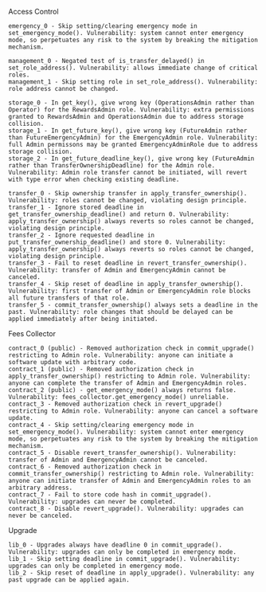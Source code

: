 
Access Control

    emergency_0 - Skip setting/clearing emergency mode in set_emergency_mode(). Vulnerability: system cannot enter emergency mode, so perpetuates any risk to the system by breaking the mitigation mechanism.

    management_0 - Negated test of is_transfer_delayed() in set_role_address(). Vulnerability: allows immediate change of critical roles.
    management_1 - Skip setting role in set_role_address(). Vulnerability: role address cannot be changed.

    storage_0 - In get_key(), give wrong key (OperationsAdmin rather than Operator) for the RewardsAdmin role. Vulnerability: extra permissions granted to RewardsAdmin and OperationsAdmin due to address storage collision.
    storage_1 - In get_future_key(), give wrong key (FutureAdmin rather than FutureEmergencyAdmin) for the EmergencyAdmin role. Vulnerability: full Admin permissons may be granted EmergencyAdminRole due to address storage collision.
    storage_2 - In get_future_deadline_key(), give wrong key (FutureAdmin rather than TransferOwnershipDeadline) for the Admin role. Vulnerability: Admin role transfer cannot be initiated, will revert with type error when checking existing deadline.

    transfer_0 - Skip ownership transfer in apply_transfer_ownership(). Vulnerability: roles cannot be changed, violating design principle.
    transfer_1 - Ignore stored deadline in get_transfer_ownership_deadline() and return 0. Vulnerability: apply_transfer_ownership() always reverts so roles cannot be changed, violating design principle.
    transfer_2 - Ignore requested deadline in put_transfer_ownership_deadline() and store 0. Vulnerability: apply_transfer_ownership() always reverts so roles cannot be changed, violating design principle.
    transfer_3 - Fail to reset deadline in revert_transfer_ownership(). Vulnerability: transfer of Admin and EmergencyAdmin cannot be canceled.
    transfer_4 - Skip reset of deadline in apply_transfer_ownership(). Vulnerability: first transfer of Admin or EmergencyAdmin role blocks all future transfers of that role.
    transfer_5 - commit_transfer_ownership() always sets a deadline in the past. Vulnerability: role changes that should be delayed can be applied immediately after being initiated.

Fees Collector

    contract_0 (public) - Removed authorization check in commit_upgrade() restricting to Admin role. Vulnerability: anyone can initiate a software update with arbitrary code.
    contract_1 (public) - Removed authorization check in apply_transfer_ownership() restricting to Admin role. Vulnerability: anyone can complete the transfer of Admin and EmergencyAdmin roles.
    contract_2 (public) - get_emergency_mode() always returns false. Vulnerability: fees_collector.get_emergency_mode() unreliable.
    contract_3 - Removed authorization check in revert_upgrade() restricting to Admin role. Vulnerability: anyone can cancel a software update.
    contract_4 - Skip setting/clearing emergency mode in set_emergency_mode(). Vulnerability: system cannot enter emergency mode, so perpetuates any risk to the system by breaking the mitigation mechanism.
    contract_5 - Disable revert_transfer_ownership(). Vulnerability: transfer of Admin and EmergencyAdmin cannot be canceled.
    contract_6 - Removed authorization check in commit_transfer_ownership() restricting to Admin role. Vulnerability: anyone can initiate transfer of Admin and EmergencyAdmin roles to an arbitrary address.
    contract_7 - Fail to store code hash in commit_upgrade(). Vulnerability: upgrades can never be completed.
    contract_8 - Disable revert_upgrade(). Vulnerability: upgrades can never be canceled.

Upgrade

    lib_0 - Upgrades always have deadline 0 in commit_upgrade(). Vulnerability: upgrades can only be completed in emergency mode.
    lib_1 - Skip setting deadline in commit_upgrade(). Vulnerability: upgrades can only be completed in emergency mode.
    lib_2 - Skip reset of deadline in apply_upgrade(). Vulnerability: any past upgrade can be applied again.